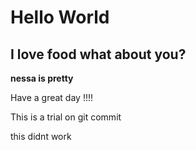 # Hello World
## I love food what about you?
**nessa is pretty**

 Have a great day !!!!

This is a trial on git commit
 
this didnt work
